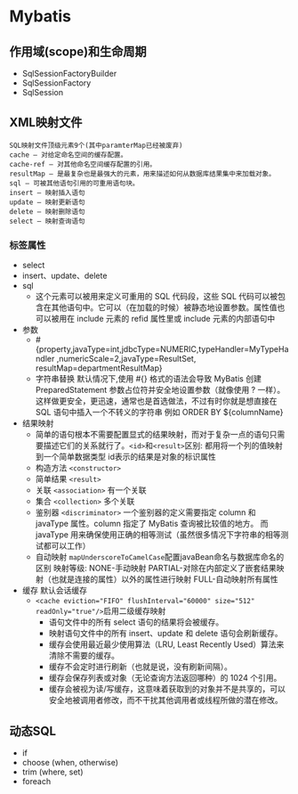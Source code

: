 # Mybatis

## 作用域(scope)和生命周期

* SqlSessionFactoryBuilder
* SqlSessionFactory
* SqlSession

## XML映射文件

``` text
SQL映射文件顶级元素9个(其中paramterMap已经被废弃)
cache – 对给定命名空间的缓存配置。
cache-ref – 对其他命名空间缓存配置的引用。
resultMap – 是最复杂也是最强大的元素，用来描述如何从数据库结果集中来加载对象。
sql – 可被其他语句引用的可重用语句块。
insert – 映射插入语句
update – 映射更新语句
delete – 映射删除语句
select – 映射查询语句
```

### 标签属性

* select
* insert、update、delete
* sql
  * 这个元素可以被用来定义可重用的 SQL 代码段，这些 SQL 代码可以被包含在其他语句中。它可以（在加载的时候）被静态地设置参数。属性值也可以被用在 include 元素的 refid 属性里或 include 元素的内部语句中
* 参数
  * #{property,javaType=int,jdbcType=NUMERIC,typeHandler=MyTypeHandler
  ,numericScale=2,javaType=ResultSet, resultMap=departmentResultMap}
  * 字符串替换 默认情况下,使用 #{} 格式的语法会导致 MyBatis 创建 PreparedStatement 参数占位符并安全地设置参数（就像使用 ? 一样）。 这样做更安全，更迅速，通常也是首选做法，不过有时你就是想直接在 SQL 语句中插入一个不转义的字符串 例如 ORDER BY ${columnName}
* 结果映射
  * 简单的语句根本不需要配置显式的结果映射，而对于复杂一点的语句只需要描述它们的关系就行了。`<id>`和`<result>`区别: 都用将一个列的值映射到一个简单数据类型 id表示的结果是对象的标识属性
  * 构造方法 `<constructor>`
  * 简单结果 `<result>`
  * 关联 `<association>` 有一个关联
  * 集合 `<collection>` 多个关联
  * 鉴别器 `<discriminator>` 一个鉴别器的定义需要指定 column 和 javaType 属性。column 指定了 MyBatis 查询被比较值的地方。 而 javaType 用来确保使用正确的相等测试（虽然很多情况下字符串的相等测试都可以工作）
  * 自动映射 `mapUnderscoreToCamelCase`配置javaBean命名与数据库命名的区别
  映射等级: NONE-手动映射 PARTIAL-对除在内部定义了嵌套结果映射（也就是连接的属性）以外的属性进行映射 FULL-自动映射所有属性
* 缓存 默认会话缓存 
  * `<cache eviction="FIFO" flushInterval="60000" size="512" readOnly="true"/>`启用二级缓存映射
    * 语句文件中的所有 select 语句的结果将会被缓存。
    * 映射语句文件中的所有 insert、update 和 delete 语句会刷新缓存。
    * 缓存会使用最近最少使用算法（LRU, Least Recently Used）算法来清除不需要的缓存。
    * 缓存不会定时进行刷新（也就是说，没有刷新间隔）。
    * 缓存会保存列表或对象（无论查询方法返回哪种）的 1024 个引用。
    * 缓存会被视为读/写缓存，这意味着获取到的对象并不是共享的，可以安全地被调用者修改，而不干扰其他调用者或线程所做的潜在修改。

## 动态SQL

* if
* choose (when, otherwise)
* trim (where, set)
* foreach